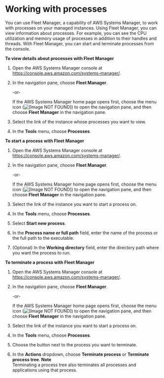 # Working with processes<a name="fleet-processes"></a>

You can use Fleet Manager, a capability of AWS Systems Manager, to work with processes on your managed instances\. Using Fleet Manager, you can view information about processes\. For example, you can see the CPU utilization and memory usage of processes in addition to their handles and threads\. With Fleet Manager, you can start and terminate processes from the console\.

**To view details about processes with Fleet Manager**

1. Open the AWS Systems Manager console at [https://console\.aws\.amazon\.com/systems\-manager/](https://console.aws.amazon.com/systems-manager/)\.

1. In the navigation pane, choose **Fleet Manager**\.

   \-or\-

   If the AWS Systems Manager home page opens first, choose the menu icon \(![\[Image NOT FOUND\]](http://docs.aws.amazon.com/systems-manager/latest/userguide/images/menu-icon-small.png)\) to open the navigation pane, and then choose **Fleet Manager** in the navigation pane\.

1. Select the link of the instance whose processes you want to view\.

1. In the **Tools** menu, choose **Processes**\.

**To start a process with Fleet Manager**

1. Open the AWS Systems Manager console at [https://console\.aws\.amazon\.com/systems\-manager/](https://console.aws.amazon.com/systems-manager/)\.

1. In the navigation pane, choose **Fleet Manager**\.

   \-or\-

   If the AWS Systems Manager home page opens first, choose the menu icon \(![\[Image NOT FOUND\]](http://docs.aws.amazon.com/systems-manager/latest/userguide/images/menu-icon-small.png)\) to open the navigation pane, and then choose **Fleet Manager** in the navigation pane\.

1. Select the link of the instance you want to start a process on\.

1. In the **Tools** menu, choose **Processes**\.

1. Select **Start new process**\.

1. In the **Process name or full path** field, enter the name of the process or the full path to the executable\.

1. \(Optional\) In the **Working directory** field, enter the directory path where you want the process to run\.

**To terminate a process with Fleet Manager**

1. Open the AWS Systems Manager console at [https://console\.aws\.amazon\.com/systems\-manager/](https://console.aws.amazon.com/systems-manager/)\.

1. In the navigation pane, choose **Fleet Manager**\.

   \-or\-

   If the AWS Systems Manager home page opens first, choose the menu icon \(![\[Image NOT FOUND\]](http://docs.aws.amazon.com/systems-manager/latest/userguide/images/menu-icon-small.png)\) to open the navigation pane, and then choose **Fleet Manager** in the navigation pane\.

1. Select the link of the instance you want to start a process on\.

1. In the **Tools** menu, choose **Processes**\.

1. Choose the button next to the process you want to terminate\.

1. In the **Actions** dropdown, choose **Terminate process** or **Terminate process tree**\. 
**Note**  
Terminating a process tree also terminates all processes and applications using that process\.